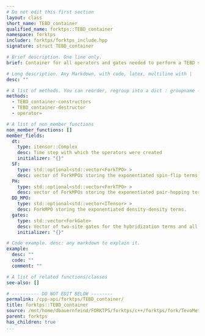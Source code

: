 ```yaml
---
# Do not edit this first section
layout: class
short_name: TEBD_container
qualified_name: forktps::TEBD_container
namespace: forktps
includer: forktps/forktps_include.hpp
signature: struct TEBD_container

# Brief description. One line only.
brief: Container for all operators and gates needed to perform a TEBD step.

# Long description. Any Markdown, with code, latex, multiline with |
desc: ""

# A list of methods. You can reorder, regroup into a dict : groupname -> list
methods:
  - TEBD_container-constructors
  - TEBD_container-destructor
  - operator=

# A list of non_member_functions
non_member_functions: []
member_fields:
  dt:
    type: itensor::Complex
    desc: Time step with which the operators were created
    initializer: "{}"
  SF:
    type: std::optional<std::vector<ForkTPO> >
    desc: vector of ForkMPOs storing the exponentiated spin-flip terms.
  PH:
    type: std::optional<std::vector<ForkTPO> >
    desc: vector of ForkMPOs storing the exponentiated pair-hopping terms.
  DD_MPO:
    type: std::optional<std::vector<ITensor> >
    desc: ForkMPO storing the exponentiated density-density terms.
  gates:
    type: std::vector<ForkGate>
    desc: Vector of two-site gates for the hybridization terms and all on-site energies.
    initializer: "{}"

# Code example. desc: any markdown to explain it.
example:
  desc: ""
  code: ""
  comment: ""

# A list of related functions/classes
see-also: []

# ---------- DO NOT EDIT BELOW --------
permalink: /cpp-api/forktps/TEBD_container/
title: forktps::TEBD_container
source: /mnt/home/dbauernfeind/FORKTPS/forktps/c++/forktps/fork/TevoMethods.hpp
parent: forktps
has_children: true
...
```


